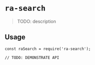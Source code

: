 # `ra-search`

> TODO: description

## Usage

```
const raSearch = require('ra-search');

// TODO: DEMONSTRATE API
```
